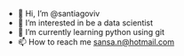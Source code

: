 - 👋 Hi, I’m @santiagoviv
- 👀 I’m interested in be a data scientist 
- 🌱 I’m currently learning python using git
- 📫 How to reach me sansa.n@hotmail.com

<!---
santiagoviv/santiagoviv is a ✨ special ✨ repository because its `README.md` (this file) appears on your GitHub profile.
You can click the Preview link to take a look at your changes.
--->
